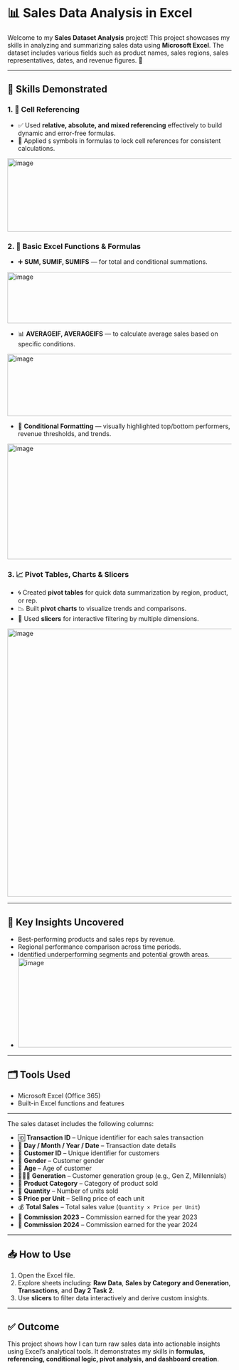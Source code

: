# 📊 Sales Data Analysis in Excel

Welcome to my **Sales Dataset Analysis** project! This project showcases my skills in analyzing and summarizing sales data using **Microsoft Excel**. The dataset includes various fields such as product names, sales regions, sales representatives, dates, and revenue figures. 🧾

---

## 🔧 Skills Demonstrated

### 1. 🧮 Cell Referencing
- ✅ Used **relative, absolute, and mixed referencing** effectively to build dynamic and error-free formulas.
- 🎯 Applied `$` symbols in formulas to lock cell references for consistent calculations.
<img width="720" height="165" alt="image" src="https://github.com/user-attachments/assets/9c703b3f-ab9f-4764-865f-09f29c76d995" />

### 2. 🔢 Basic Excel Functions & Formulas
- ➕ **SUM, SUMIF, SUMIFS** — for total and conditional summations.
<img width="637" height="115" alt="image" src="https://github.com/user-attachments/assets/1ad910a0-1fb8-4237-8169-3acea8357a67" />

- 📊 **AVERAGEIF, AVERAGEIFS** — to calculate average sales based on specific conditions.
<img width="826" height="140" alt="image" src="https://github.com/user-attachments/assets/6dd50eff-90ce-4114-a967-94294336bc74" />

- 🎨 **Conditional Formatting** — visually highlighted top/bottom performers, revenue thresholds, and trends.
<img width="721" height="260" alt="image" src="https://github.com/user-attachments/assets/c350398f-0d13-424c-8516-88cd8558759f" />


### 3. 📈 Pivot Tables, Charts & Slicers
- 🌀 Created **pivot tables** for quick data summarization by region, product, or rep.
- 📉 Built **pivot charts** to visualize trends and comparisons.
- 🧩 Used **slicers** for interactive filtering by multiple dimensions.
<img width="1268" height="603" alt="image" src="https://github.com/user-attachments/assets/e1385a79-78e3-45cf-ae4e-a798e23c16b4" />

---

## 🎯 Key Insights Uncovered
- Best-performing products and sales reps by revenue.
- Regional performance comparison across time periods.
- Identified underperforming segments and potential growth areas.
- <img width="675" height="201" alt="image" src="https://github.com/user-attachments/assets/bd5ac9c9-4f8e-40f4-98b7-441191639830" />


---

## 🗂️ Tools Used
- Microsoft Excel (Office 365)
- Built-in Excel functions and features

---
The sales dataset includes the following columns:

- 🆔 **Transaction ID** – Unique identifier for each sales transaction  
- 📅 **Day / Month / Year / Date** – Transaction date details  
- 🙍 **Customer ID** – Unique identifier for customers  
- 🚻 **Gender** – Customer gender  
- 🎂 **Age** – Age of customer  
- 👨‍👩‍👧 **Generation** – Customer generation group (e.g., Gen Z, Millennials)  
- 🛒 **Product Category** – Category of product sold  
- 🔢 **Quantity** – Number of units sold  
- 💲 **Price per Unit** – Selling price of each unit  
- 💰 **Total Sales** – Total sales value (`Quantity × Price per Unit`)  
- 🏦 **Commission 2023** – Commission earned for the year 2023  
- 🏦 **Commission 2024** – Commission earned for the year 2024  

---


## 📥 How to Use
1. Open the Excel file.
2. Explore sheets including: **Raw Data**, **Sales by Category and Generation**, **Transactions**, and **Day 2 Task 2**.
3. Use **slicers** to filter data interactively and derive custom insights.

---

## ✅ Outcome
This project shows how I can turn raw sales data into actionable insights using Excel’s analytical tools. It demonstrates my skills in **formulas, referencing, conditional logic, pivot analysis, and dashboard creation**.  
